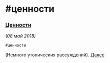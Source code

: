 # #ценности

### [Ценности](/2018/2018-05-08_01_Czennosti)
_(08 май 2018)_

`#ценности`

(Немного утопических рассуждений).
[Далее](/2018/2018-05-08_01_Czennosti/)

